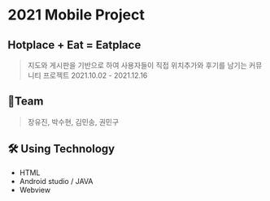 # 2021 Mobile Project
## Hotplace + Eat = Eatplace
> 지도와 게시판을 기반으로 하여 사용자들이 직접 위치추가와 후기를 남기는 커뮤니티 프로젝트
> 2021.10.02 - 2021.12.16

## 🤼‍Team
> 장유진, 박수현, 김민송, 권민구

## 🛠️ Using Technology
- HTML 
- Android studio / JAVA
- Webview

